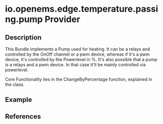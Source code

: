# io.openems.edge.temperature.passing.pump Provider


## Description
This Bundle implements a Pump used for heating. It can be a relays and controlled by the OnOff channel or a pwm device,
whereas if it's a pwm device, it's controlled by the Powerlevel in %.
It's also possible that a pump is a relays and a pwm device. In that case It'll be mainly controlled via powerlevel.

Core Functionality lies in the ChangeByPercentage function, explained in the class.


## Example

## References


